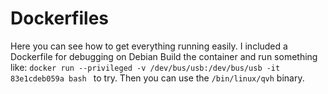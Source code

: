 # Dockerfiles
Here you can see how to get everything running easily. I included a Dockerfile for debugging on Debian
Build the container and run something like:
`docker run --privileged -v /dev/bus/usb:/dev/bus/usb -it 83e1cdeb059a bash
` to try. Then you can use the `/bin/linux/qvh` binary.

